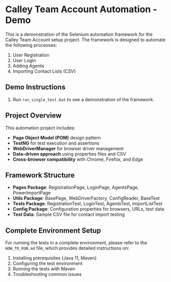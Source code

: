 # Calley Team Account Automation - Demo

This is a demonstration of the Selenium automation framework for the Calley Team Account setup project. The framework is designed to automate the following processes:

1. User Registration
2. User Login
3. Adding Agents
4. Importing Contact Lists (CSV)

## Demo Instructions

1. Run `run_single_test.bat` to see a demonstration of the framework.

## Project Overview

This automation project includes:

- **Page Object Model (POM)** design pattern
- **TestNG** for test execution and assertions
- **WebDriverManager** for browser driver management
- **Data-driven approach** using properties files and CSV
- **Cross-browser compatibility** with Chrome, Firefox, and Edge

## Framework Structure

- **Pages Package**: RegistrationPage, LoginPage, AgentsPage, PowerImportPage
- **Utils Package**: BasePage, WebDriverFactory, ConfigReader, BaseTest
- **Tests Package**: RegistrationTest, LoginTest, AgentsTest, ImportListTest
- **Config Package**: Configuration properties for browsers, URLs, test data
- **Test Data**: Sample CSV file for contact import testing

## Complete Environment Setup

For running the tests in a complete environment, please refer to the `HOW_TO_RUN.md` file, which provides detailed instructions on:

1. Installing prerequisites (Java 11, Maven)
2. Configuring the test environment
3. Running the tests with Maven
4. Troubleshooting common issues 